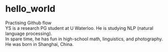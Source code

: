 # hello_world
Practising Github flow \
YS is a research PG student at U Waterloo. He is studying NLP (natural language processing). \
In spare time, he has fun in high-school math, linguistics, and photography. \
He was born in Shanghai, China.
